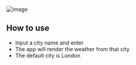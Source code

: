 ![image](https://user-images.githubusercontent.com/87059590/179458645-f4140217-2944-4c12-9698-23748c790262.png)

## How to use
- Input a city name and enter
- The app will render the weather from that city
- The default city is London
